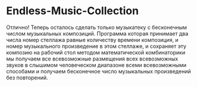 # Endless-Music-Collection

Отлично! Теперь осталось сделать только музыкатеку с бесконечным числом музыкальных композиций. Программа которая принимает два числа номер стеллажа равные количеству времени композиция, и номер музыкального произведение в этом стеллаже, и сохраняет эту композию на рабочий стол методом математической комбинаторики мы получаем все всевозможные размещения всех всевозможных звуков в слышимом человеческом диапазоне всеми всевозможными способами и получаем бесконечное число музыкальных произведений без повторений.
